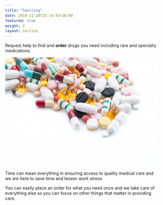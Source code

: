 ```yaml
---
title: "Sourcing"
date: 2018-11-28T15:14:42+20:00  
featured: true
weight: 2
layout: service
---
```


Request help to find and **order** drugs you need including rare and specialty medications.

![Pharm drugs](/images/illustrations/medicines.webp)

Time can mean everything in ensuring access to quality medical care and we are here to save time and lessen work stress. 

You can easily place an order for what you need once and we take care of everything else so you can focus on other things that matter in providing care.

